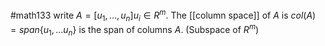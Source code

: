 #math133 
write $A=[u_1,...,u_n] u_i\in R^m$. The [[column space]] of $A$ is $col(A)=span\{u_1,...u_n\}$ is the span of columns $A$. (Subspace of $R^m$)
